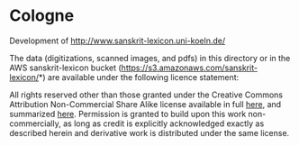 Cologne
=======

Development of http://www.sanskrit-lexicon.uni-koeln.de/

The data (digitizations, scanned images, and pdfs) in this
directory or in the AWS sanskrit-lexicon bucket 
(https://s3.amazonaws.com/sanskrit-lexicon/*)
are available under the following licence statement:

All rights reserved other than those granted under the Creative Commons 
Attribution Non-Commercial Share Alike license available in full 
[here](http://creativecommons.org/licenses/by-nc-sa/3.0/legalcode), and summarized [here](http://creativecommons.org/licenses/by-nc-sa/3.0/). Permission is
granted to build upon this work non-commercially, as long as credit is 
explicitly acknowledged exactly as described herein and derivative work is distributed under the same license.
